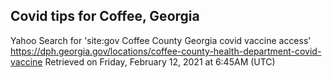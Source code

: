 ## Covid tips for Coffee, Georgia

Yahoo Search for 'site:gov Coffee County Georgia covid vaccine access'
https://dph.georgia.gov/locations/coffee-county-health-department-covid-vaccine
Retrieved on Friday, February 12, 2021 at 6:45AM (UTC)